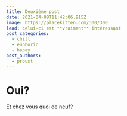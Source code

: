 ```yaml
---
title: Deuxième post
date: 2021-04-08T11:42:06.915Z
image: https://placekitten.com/300/300
lead: celui-ci est **vraiment** intéressant
post_categories:
  - chill
  - euphoric
  - hapay
post_authors:
  - proust
---
```

# Oui?

Et chez vous quoi de neuf?

